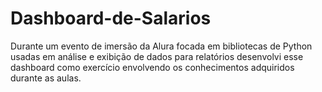 # Dashboard-de-Salarios
Durante um evento de imersão da Alura focada em bibliotecas de Python usadas em análise e exibição de dados para relatórios desenvolvi esse dashboard como exercício envolvendo os conhecimentos adquiridos durante as aulas.
